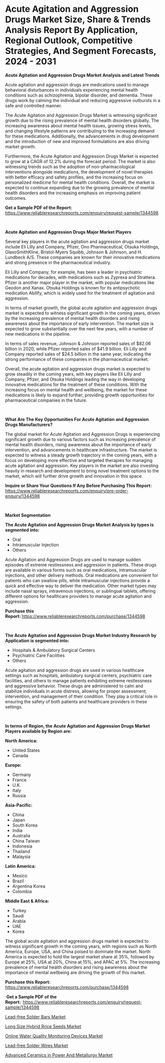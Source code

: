 <p><h1>Acute Agitation and Aggression Drugs Market Size, Share & Trends Analysis Report By Application, Regional Outlook, Competitive Strategies, And Segment Forecasts, 2024 - 2031</h1></p><p><strong>Acute Agitation and Aggression Drugs Market Analysis and Latest Trends</strong></p>
<p><p>Acute agitation and aggression drugs are medications used to manage behavioral disturbances in individuals experiencing mental health conditions such as schizophrenia, bipolar disorder, and dementia. These drugs work by calming the individual and reducing aggressive outbursts in a safe and controlled manner.</p><p>The Acute Agitation and Aggression Drugs Market is witnessing significant growth due to the rising prevalence of mental health disorders globally. The increasing awareness about mental health issues, growing stress levels, and changing lifestyle patterns are contributing to the increasing demand for these medications. Additionally, the advancements in drug development and the introduction of new and improved formulations are also driving market growth.</p><p>Furthermore, the Acute Agitation and Aggression Drugs Market is expected to grow at a CAGR of 12.2% during the forecast period. The market is also witnessing trends such as the adoption of non-pharmacological interventions alongside medications, the development of novel therapies with better efficacy and safety profiles, and the increasing focus on personalized medicine for mental health conditions. Overall, the market is expected to continue expanding due to the growing prevalence of mental health disorders and the increasing emphasis on improving patient outcomes.</p></p>
<p><strong>Get a Sample PDF of the Report:&nbsp;</strong> <a href="https://www.reliableresearchreports.com/enquiry/request-sample/1344598">https://www.reliableresearchreports.com/enquiry/request-sample/1344598</a></p>
<p>&nbsp;</p>
<p><strong>Acute Agitation and Aggression Drugs Major Market Players</strong></p>
<p><p>Several key players in the acute agitation and aggression drugs market include Eli Lilly and Company, Pfizer, Ono Pharmaceutical, Otsuka Holdings, GlaxoSmithKline, Bristol-Myers Squibb, Johnson & Johnson, and H. Lundbeck A/S. These companies are known for their innovative medications and strong presence in the pharmaceutical industry.</p><p>Eli Lilly and Company, for example, has been a leader in psychiatric medications for decades, with medications such as Zyprexa and Strattera. Pfizer is another major player in the market, with popular medications like Geodon and Xanax. Otsuka Holdings is known for its antipsychotic medication Abilify, which is widely used for the treatment of agitation and aggression.</p><p>In terms of market growth, the global acute agitation and aggression drugs market is expected to witness significant growth in the coming years, driven by the increasing prevalence of mental health disorders and rising awareness about the importance of early intervention. The market size is expected to grow substantially over the next few years, with a number of new medications in the pipeline.</p><p>In terms of sales revenue, Johnson & Johnson reported sales of $82.06 billion in 2020, while Pfizer reported sales of $41.9 billion. Eli Lilly and Company reported sales of $24.5 billion in the same year, indicating the strong performance of these companies in the pharmaceutical market.</p><p>Overall, the acute agitation and aggression drugs market is expected to grow steadily in the coming years, with key players like Eli Lilly and Company, Pfizer, and Otsuka Holdings leading the way in developing innovative medications for the treatment of these conditions. With the increasing focus on mental health and wellbeing, the market for these medications is likely to expand further, providing growth opportunities for pharmaceutical companies in the future.</p></p>
<p>&nbsp;</p>
<p><strong>What Are The Key Opportunities For Acute Agitation and Aggression Drugs Manufacturers?</strong></p>
<p><p>The global market for Acute Agitation and Aggression Drugs is experiencing significant growth due to various factors such as increasing prevalence of mental health disorders, rising awareness about the importance of early intervention, and advancements in healthcare infrastructure. The market is expected to witness a steady growth trajectory in the coming years, with a focus on developing more effective and targeted therapies for managing acute agitation and aggression. Key players in the market are also investing heavily in research and development to bring novel treatment options to the market, which will further drive growth and innovation in this space.</p></p>
<p><strong>Inquire or Share Your Questions If Any Before Purchasing This Report:</strong> <a href="https://www.reliableresearchreports.com/enquiry/pre-order-enquiry/1344598">https://www.reliableresearchreports.com/enquiry/pre-order-enquiry/1344598</a></p>
<p>&nbsp;</p>
<p><strong>Market Segmentation</strong></p>
<p><strong>The Acute Agitation and Aggression Drugs Market Analysis by types is segmented into:</strong></p>
<p><ul><li>Oral</li><li>Intramuscular Injection</li><li>Others</li></ul></p>
<p><p>Acute Agitation and Aggression Drugs are used to manage sudden episodes of extreme restlessness and aggression in patients. These drugs are available in various forms such as oral medications, intramuscular injections, and other delivery methods. Oral medications are convenient for patients who can swallow pills, while intramuscular injections provide a quick and effective way to deliver the medication. Other market types may include nasal sprays, intravenous injections, or sublingual tablets, offering different options for healthcare providers to manage acute agitation and aggression.</p></p>
<p><strong>Purchase this Report:&nbsp;</strong><a href="https://www.reliableresearchreports.com/purchase/1344598">https://www.reliableresearchreports.com/purchase/1344598</a></p>
<p>&nbsp;</p>
<p><strong>The Acute Agitation and Aggression Drugs Market Industry Research by Application is segmented into:</strong></p>
<p><ul><li>Hospitals & Ambulatory Surgical Centers</li><li>Psychiatric Care Facilities</li><li>Others</li></ul></p>
<p><p>Acute agitation and aggression drugs are used in various healthcare settings such as hospitals, ambulatory surgical centers, psychiatric care facilities, and others to manage patients exhibiting extreme restlessness and aggressive behavior. These drugs are administered to calm and stabilize individuals in acute distress, allowing for proper assessment, intervention, and management of their condition. They play a critical role in ensuring the safety of both patients and healthcare providers in these settings.</p></p>
<p>&nbsp;</p>
<p><strong>In terms of Region, the Acute Agitation and Aggression Drugs Market Players available by Region are:</strong></p>
<p>
    <p> <strong> North America: </strong>
        <ul>
            <li>United States</li>
            <li>Canada</li>
        </ul>
        </p> 
    <p> <strong> Europe: </strong>
        <ul>
            <li>Germany</li>
            <li>France</li>
            <li>U.K.</li>
            <li>Italy</li>
            <li>Russia</li>
        </ul>
        </p> 
    <p> <strong> Asia-Pacific: </strong>
        <ul>
            <li>China</li>
            <li>Japan</li>
            <li>South Korea</li>
            <li>India</li>
            <li>Australia</li>
            <li>China Taiwan</li>
            <li>Indonesia</li>
            <li>Thailand</li>
            <li>Malaysia</li>
        </ul>
        </p> 
    <p> <strong> Latin America: </strong>
        <ul>
            <li>Mexico</li>
            <li>Brazil</li>
            <li>Argentina Korea</li>
            <li>Colombia</li>
        </ul>
        </p> 
    <p> <strong> Middle East & Africa: </strong>
        <ul>
            <li>Turkey</li>
            <li>Saudi</li>
            <li>Arabia</li>
            <li>UAE</li>
            <li>Korea</li>
        </ul>
    </p>
    </p>
<p><p>The global acute agitation and aggression drugs market is expected to witness significant growth in the coming years, with regions such as North America, Europe, USA, and China poised to dominate the market. North America is expected to hold the largest market share at 35%, followed by Europe at 25%, USA at 20%, China at 15%, and APAC at 5%. The increasing prevalence of mental health disorders and rising awareness about the importance of mental wellbeing are driving the growth of this market.</p></p>
<p><strong>Purchase this Report: </strong><a href="https://www.reliableresearchreports.com/purchase/1344598">https://www.reliableresearchreports.com/purchase/1344598</a></p>
<p>&nbsp;<strong>Get a Sample PDF of the Report:&nbsp;&nbsp;</strong><a href="https://www.reliableresearchreports.com/enquiry/request-sample/1344598">https://www.reliableresearchreports.com/enquiry/request-sample/1344598</a></p>
<p><strong></strong></p>
<p><p><a href="https://github.com/RoccoManning/Market-Research-Report-List-3/blob/main/lead-free-solder-bars-market.md">Lead-free Solder Bars Market</a></p><p><a href="https://github.com/peachesmcdowel1/Market-Research-Report-List-1/blob/main/long-size-hybrid-rrice-seeds-market.md">Long Size Hybrid Rrice Seeds Market</a></p><p><a href="https://github.com/gulaimolin/Market-Research-Report-List-3/blob/main/online-water-quality-monitoring-devices-market.md">Online Water Quality Monitoring Devices Market</a></p><p><a href="https://github.com/edytherolanlouisejk1miz0wig/Market-Research-Report-List-1/blob/main/lead-free-solder-wires-market.md">Lead-free Solder Wires Market</a></p><p><a href="https://github.com/mauripalmi/Market-Research-Report-List-2/blob/main/advanced-ceramics-in-power-and-metallurgy-market.md">Advanced Ceramics in Power And Metallurgy Market</a></p></p>